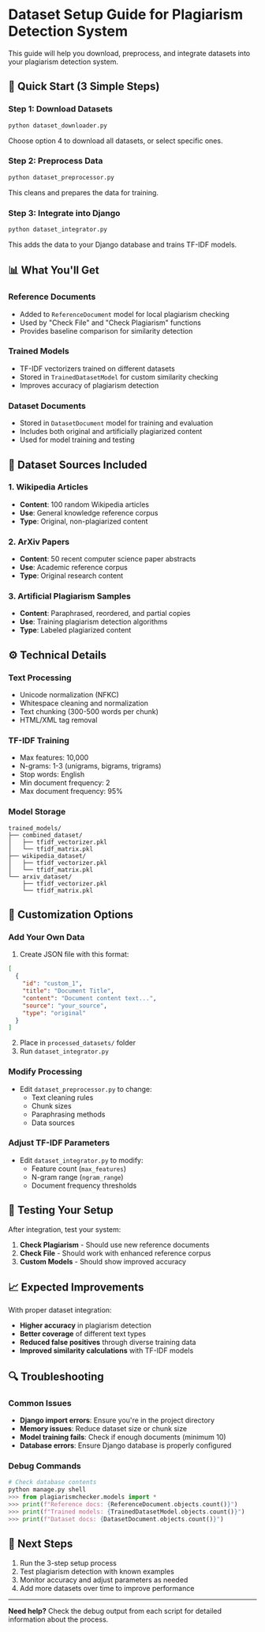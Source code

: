# Dataset Setup Guide for Plagiarism Detection System

This guide will help you download, preprocess, and integrate datasets into your plagiarism detection system.

## 🚀 Quick Start (3 Simple Steps)

### Step 1: Download Datasets
```bash
python dataset_downloader.py
```
Choose option 4 to download all datasets, or select specific ones.

### Step 2: Preprocess Data
```bash
python dataset_preprocessor.py
```
This cleans and prepares the data for training.

### Step 3: Integrate into Django
```bash
python dataset_integrator.py
```
This adds the data to your Django database and trains TF-IDF models.

## 📊 What You'll Get

### **Reference Documents**
- Added to `ReferenceDocument` model for local plagiarism checking
- Used by "Check File" and "Check Plagiarism" functions
- Provides baseline comparison for similarity detection

### **Trained Models**
- TF-IDF vectorizers trained on different datasets
- Stored in `TrainedDatasetModel` for custom similarity checking
- Improves accuracy of plagiarism detection

### **Dataset Documents**
- Stored in `DatasetDocument` model for training and evaluation
- Includes both original and artificially plagiarized content
- Used for model training and testing

## 🎯 Dataset Sources Included

### **1. Wikipedia Articles**
- **Content**: 100 random Wikipedia articles
- **Use**: General knowledge reference corpus
- **Type**: Original, non-plagiarized content

### **2. ArXiv Papers**
- **Content**: 50 recent computer science paper abstracts
- **Use**: Academic reference corpus
- **Type**: Original research content

### **3. Artificial Plagiarism Samples**
- **Content**: Paraphrased, reordered, and partial copies
- **Use**: Training plagiarism detection algorithms
- **Type**: Labeled plagiarized content

## ⚙️ Technical Details

### **Text Processing**
- Unicode normalization (NFKC)
- Whitespace cleaning and normalization
- Text chunking (300-500 words per chunk)
- HTML/XML tag removal

### **TF-IDF Training**
- Max features: 10,000
- N-grams: 1-3 (unigrams, bigrams, trigrams)
- Stop words: English
- Min document frequency: 2
- Max document frequency: 95%

### **Model Storage**
```
trained_models/
├── combined_dataset/
│   ├── tfidf_vectorizer.pkl
│   └── tfidf_matrix.pkl
├── wikipedia_dataset/
│   ├── tfidf_vectorizer.pkl
│   └── tfidf_matrix.pkl
└── arxiv_dataset/
    ├── tfidf_vectorizer.pkl
    └── tfidf_matrix.pkl
```

## 🔧 Customization Options

### **Add Your Own Data**
1. Create JSON file with this format:
```json
[
  {
    "id": "custom_1",
    "title": "Document Title",
    "content": "Document content text...",
    "source": "your_source",
    "type": "original"
  }
]
```

2. Place in `processed_datasets/` folder
3. Run `dataset_integrator.py`

### **Modify Processing**
- Edit `dataset_preprocessor.py` to change:
  - Text cleaning rules
  - Chunk sizes
  - Paraphrasing methods
  - Data sources

### **Adjust TF-IDF Parameters**
- Edit `dataset_integrator.py` to modify:
  - Feature count (`max_features`)
  - N-gram range (`ngram_range`)
  - Document frequency thresholds

## 🧪 Testing Your Setup

After integration, test your system:

1. **Check Plagiarism** - Should use new reference documents
2. **Check File** - Should work with enhanced reference corpus
3. **Custom Models** - Should show improved accuracy

## 📈 Expected Improvements

With proper dataset integration:
- **Higher accuracy** in plagiarism detection
- **Better coverage** of different text types
- **Reduced false positives** through diverse training data
- **Improved similarity calculations** with TF-IDF models

## 🔍 Troubleshooting

### **Common Issues**
- **Django import errors**: Ensure you're in the project directory
- **Memory issues**: Reduce dataset size or chunk size
- **Model training fails**: Check if enough documents (minimum 10)
- **Database errors**: Ensure Django database is properly configured

### **Debug Commands**
```python
# Check database contents
python manage.py shell
>>> from plagiarismchecker.models import *
>>> print(f"Reference docs: {ReferenceDocument.objects.count()}")
>>> print(f"Trained models: {TrainedDatasetModel.objects.count()}")
>>> print(f"Dataset docs: {DatasetDocument.objects.count()}")
```

## 📝 Next Steps

1. Run the 3-step setup process
2. Test plagiarism detection with known examples
3. Monitor accuracy and adjust parameters as needed
4. Add more datasets over time to improve performance

---

**Need help?** Check the debug output from each script for detailed information about the process.

